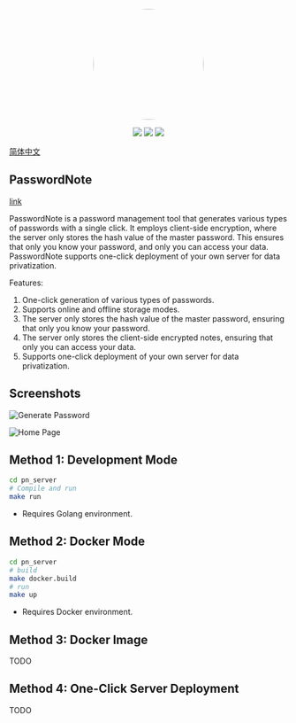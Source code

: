 <p align="center">
<img src="https://cdn.jarvans.com/blog/2023/202306042109858.jpg" width="200px" style="border-radius: 50%;"/>
<br>
<p align="center">
 <img src="https://img.shields.io/github/stars/jarvanstack/pn" />
 <img src="https://img.shields.io/github/issues/jarvanstack/pn" />
 <img src="https://img.shields.io/github/forks/jarvanstack/pn" />
</p>
</p>

[简体中文](./README.md) 

## PasswordNote

[link](https://web.jarvans.com/pn_client)

PasswordNote is a password management tool that generates various types of passwords with a single click. It employs client-side encryption, where the server only stores the hash value of the master password. This ensures that only you know your password, and only you can access your data. PasswordNote supports one-click deployment of your own server for data privatization.

Features:

1. One-click generation of various types of passwords.
2. Supports online and offline storage modes.
3. The server only stores the hash value of the master password, ensuring that only you know your password.
4. The server only stores the client-side encrypted notes, ensuring that only you can access your data.
5. Supports one-click deployment of your own server for data privatization.

## Screenshots

![Generate Password](https://cdn.jarvans.com/blog/2023/202306041848001.png)

![Home Page](https://cdn.jarvans.com/blog/2023/202306041852072.png)

## Method 1: Development Mode

```bash
cd pn_server
# Compile and run
make run

```

* Requires Golang environment.

## Method 2: Docker Mode

```bash
cd pn_server
# build
make docker.build
# run
make up
```

* Requires Docker environment.

## Method 3: Docker Image

TODO

## Method 4: One-Click Server Deployment

TODO
